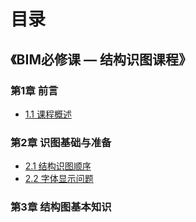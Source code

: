 # 目录
## 《BIM必修课 — 结构识图课程》
### 第1章 前言
- [1.1 课程概述](https://github.com/Chenlingjie/my_bimcourses/blob/master/1.BIM%E5%BF%85%E4%BF%AE%E8%AF%BE-%E7%BB%93%E6%9E%84%E8%AF%86%E5%9B%BE%E8%AF%BE%E7%A8%8B/1.1-%E8%AF%BE%E7%A8%8B%E6%A6%82%E8%BF%B0.md)   
### 第2章 识图基础与准备  
- [2.1 结构识图顺序](https://github.com/Chenlingjie/my_bimcourses/blob/master/1.BIM%E5%BF%85%E4%BF%AE%E8%AF%BE-%E7%BB%93%E6%9E%84%E8%AF%86%E5%9B%BE%E8%AF%BE%E7%A8%8B/1.2-%E7%BB%93%E6%9E%84%E8%AF%86%E5%9B%BE%E9%A1%BA%E5%BA%8F.md)
- [2.2 字体显示问题](https://github.com/Chenlingjie/my_bimcourses/blob/master/1.BIM%E5%BF%85%E4%BF%AE%E8%AF%BE-%E7%BB%93%E6%9E%84%E8%AF%86%E5%9B%BE%E8%AF%BE%E7%A8%8B/1.3-%E5%AD%97%E4%BD%93%E6%98%BE%E7%A4%BA%E9%97%AE%E9%A2%98.md)
### 第3章 结构图基本知识
